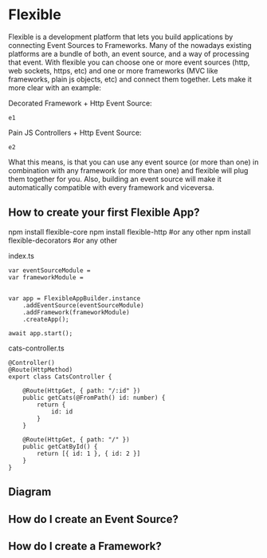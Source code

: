 # Flexible

Flexible is a development platform that lets you build applications by connecting Event Sources to Frameworks. Many of the nowadays existing platforms are a bundle of both, an event source, and a way of processing that event. With flexible you can choose one or more event sources (http, web sockets, https, etc) and one or more frameworks (MVC like frameworks, plain js objects, etc) and connect them together. Lets make it more clear with an example:

Decorated Framework + Http Event Source:

`````
e1
`````

Pain JS Controllers + Http Event Source:

`````
e2
`````


What this means, is that you can use any event source (or more than one) in combination with any framework (or more than one) and flexible will plug them together for you. Also, building an event source will make it automatically compatible with every framework and viceversa. 

## How to create your first Flexible App?

npm install flexible-core
npm install flexible-http #or any other
npm install flexible-decorators #or any other

index.ts

`````
var eventSourceModule = 
var frameworkModule = 


var app = FlexibleAppBuilder.instance
    .addEventSource(eventSourceModule)
    .addFramework(frameworkModule)
    .createApp();

await app.start();
`````

cats-controller.ts

`````
@Controller()
@Route(HttpMethod)
export class CatsController {

    @Route(HttpGet, { path: "/:id" })
    public getCats(@FromPath() id: number) {
        return {
            id: id
        }
    }

    @Route(HttpGet, { path: "/" })
    public getCatById() {
        return [{ id: 1 }, { id: 2 }]
    }
}
`````


## Diagram

## How do I create an Event Source?

## How do I create a Framework?